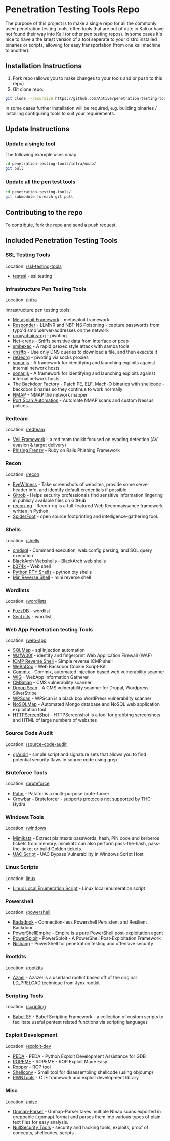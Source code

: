 # Penetration Testing Tools Repo

The purpose of this project is to make a single repo for all the commonly used penetration testing tools, often tools that are out of date in Kali or have not found their way into Kali (or other pen testing repos). In some cases it's nice to have a the latest version of a tool seperate to your distro installed binaries or scripts, allowing for easy transportation (from one kali machine to another).

## Installation Instructions

1. Fork repo (allows you to make changes to your tools and or push to this repo) 
2. Git clone repo: 
```bash
git clone --recursive https://github.com/Aptive/penetration-testing-tools.git
``` 

In some cases further installation will be required, e.g. building binaries / installing configuring tools to suit your requirements. 

## Update Instructions 

### Update a single tool 

The following example uses nmap:

```bash
cd penetration-testing-tools/infra/nmap/
git pull
```

### Update all the pen test tools 

```bash
cd penetration-testing-tools/
git submodule foreach git pull
```

## Contributing to the repo

To contribute, fork the repo and send a push request. 

## Included Penetration Testing Tools

### SSL Testing Tools

Location: [/ssl-testing-tools](/ssl-testing-tools) 

* [testssl](https://github.com/drwetter/testssl.sh) - ssl testing

### Infrastructure Pen Testing Tools

Location: [/infra](/infra) 

Intrastructure pen testing tools: 

* [Metasploit Framework](https://github.com/rapid7/metasploit-framework) - metasploit framework
* [Responder](https://github.com/SpiderLabs/Responder) - LLMNR and NBT-NS Poisoning - capture passwords from typo'd smb \\server-addresses on the network
* [proxychains-ng](https://github.com/rofl0r/proxychains-ng) - pivoting
* [Net-creds](https://github.com/DanMcInerney/net-creds) - Sniffs sensitive data from interface or pcap
* [smbexec](https://github.com/pentestgeek/smbexec) - A rapid psexec style attack with samba tools
* [dnsftp](https://github.com/breenmachine/dnsftp.git) - Use only DNS queries to download a file, and then execute it
* [reGeorg](https://github.com/sensepost/reGeorg) - pivoting via socks proxies
* [sonar.js](https://github.com/mandatoryprogrammer/sonar.js.git) - A framework for identifying and launching exploits against internal network hosts
* [sonar.js](https://github.com/mandatoryprogrammer/sonar.js) -  A framework for identifying and launching exploits against internal network hosts.
* [The Backdoor Factory](https://github.com/secretsquirrel/the-backdoor-factory) -  Patch PE, ELF, Mach-O binaries with shellcode - backdoor binaries so they continue to work normally
* [NMAP](https://github.com/nmap/nmap.git) - NMAP the network mapper
* [Port Scan Automation](https://github.com/commonexploits/port-scan-automation.git) - Automate NMAP scans and custom Nessus polices.

### Redteam 

Location: [/redteam](/redteam)

* [Veil Framework](https://github.com/Veil-Framework/Veil) - a red team toolkit focused on evading detection (AV evasion & target delivery) 
* [Phising Frenzy](https://github.com/pentestgeek/phishing-frenzy) - Ruby on Rails Phishing Framework

### Recon 

Location: [/recon](/recon) 

* [EyeWitness](https://github.com/ChrisTruncer/EyeWitness) - Take screenshots of websites, provide some server header info, and identify default credentials if possible
* [Gitrob](https://github.com/michenriksen/gitrob) - Helps security professionals find sensitive information lingering in publicly available files on GitHub
* [recon-ng](https://github.com/open-security/recon-ng) - Recon-ng is a full-featured Web Reconnaissance framework written in Python.
* [SpiderFoot](https://github.com/smicallef/spiderfoot) - open source footprinting and intelligence-gathering tool.


### Shells 

Location: [/shells](/shells) 

* [cmdsql](https://github.com/NetSPI/cmdsql) - Command execution, web.config parsing, and SQL query execution
* [BlackArch Webshells](https://github.com/BlackArch/webshells) - BlackArch web shells
* [b374k](https://github.com/b374k/b374k) - Web shell
* [Python PTY Shells](https://github.com/infodox/python-pty-shells) - python pty shells
* [MiniReverse Shell](https://github.com/xillwillx/MiniReverse_Shell_With_Parameters) - mini reverse shell

### Wordlists

Location: [/wordlists](/wordlists) 

* [FuzzDB](https://github.com/fuzzdb-project/fuzzdb) - wordlist
* [SecLists](https://github.com/danielmiessler/SecLists) - wordlist

### Web App Penetration testing Tools

Location: [/web-app](/web-app) 

* [SQLMap](https://github.com/sqlmapproject/sqlmap) - sql injection automation
* [WafW00f](https://github.com/sandrogauci/wafw00f) - identify and fingerprint Web Application Firewall (WAF)
* [ICMP Reverse Shell](https://github.com/inquisb/icmpsh) - Simple reverse ICMP shell
* [WeBaCoo](https://github.com/anestisb/WeBaCoo) - Web Backdoor Cookie Script-Kit
* [Commix](https://github.com/stasinopoulos/commix) - Commix, automated injection based web vulnerability scanner
* [WIG](https://github.com/jekyc/wig)  - WebApp Information Gatherer
* [CMSmap](https://github.com/Dionach/CMSmap) - CMS vulnerability scanner
* [Droop Scan](https://github.com/droope/droopescan) - A CMS vulnerability scanner for Drupal, Wordpress, SilverStripe
* [WPScan](https://github.com/wpscanteam/wpscan) - WPScan is a black box WordPress vulnerability scanner
* [NoSQLMap](https://github.com/tcstool/NoSQLMap) - Automated Mongo database and NoSQL web application exploitation tool
* [HTTPScreenShot](https://github.com/breenmachine/httpscreenshot) - HTTPScreenshot is a tool for grabbing screenshots and HTML of large numbers of websites

### Source Code Audit

Location: [/source-code-audit](/source-code-audit) 

* [grAudit](https://github.com/wireghoul/graudit) - simple script and signature sets that allows you to find potential
security flaws in source code using grep

### Bruteforce Tools

Location: [/bruteforce](/bruteforce) 

* [Pator](https://github.com/lanjelot/patator) - Patator is a multi-purpose brute-forcer
* [Crowbar](https://github.com/galkan/crowbar) - Bruteforcer - supports protocols not supported by THC-Hydra

### Windows Tools

Location: [/windows](/windows) 

* [Mimikatz](https://github.com/gentilkiwi/mimikatz) - Extract plaintexts passwords, hash, PIN code and kerberos tickets from memory. mimikatz can also perform pass-the-hash, pass-the-ticket or build Golden tickets.
* [UAC Script](https://github.com/Vozzie/uacscript) - UAC Bypass Vulnerability in Windows Script Host

### Linux Scripts 

Location: [linux](/linux) 

* [Linux Local Enumeration Script](https://github.com/Arr0way/linux-local-enumeration-script) - Linux local enumeration script 

### Powershell

Location: [/powershell](/powershell) 

* [Badadook](https://github.com/jseidl/Babadook) - Connection-less Powershell Persistent and Resilient Backdoor
* [PowerShellEmpire](https://github.com/PowerShellEmpire/Empire) - Empire is a pure PowerShell post-exploitation agent
* [PowerSploit](https://github.com/PowerShellMafia/PowerSploit) -  PowerSploit - A PowerShell Post-Exploitation Framework
* [Nishang](https://github.com/samratashok/nishang) - PowerShell for penetration testing and offensive security

### Rootkits

Location: [/rootkits](/rootkits) 

* [Azael](https://github.com/chokepoint/azazel) - Azazel is a userland rootkit based off of the original LD_PRELOAD technique from Jynx rootkit

### Scripting Tools

Location: [/scripting](/scripting) 

* [Babel SF](https://github.com/attackdebris/babel-sf) - Babel Scripting Framework - a collection of custom scripts to facilitate useful pentest related functions via scripting languages

### Exploit Development 

Location: [/exploit-dev](/exploit-dev) 

* [PEDA](https://github.com/longld/peda) - PEDA - Python Exploit Development Assistance for GDB
* [ROPEME](https://github.com/packz/ropeme) - ROPEME - ROP Exploit Made Easy
* [Ropper](https://github.com/sashs/Ropper) - ROP tool
* [Shellconv](https://github.com/hasherezade/shellconv) - Small tool for disassembling shellcode (using objdump)
* [PWNTools](https://github.com/Gallopsled/pwntools) - CTF framework and exploit development library

### Misc

Location: [/misc](/misc) 

* [Gnmap-Parser](https://github.com/nullmode/gnmap-parser) - Gnmap-Parser takes multiple Nmap scans exported in greppable (.gnmap) format and parses them into various types of plain-text files for easy analysis.
* [NullSecurity Tools](https://github.com/nullsecuritynet/tools) - security and hacking tools, exploits, proof of concepts, shellcodes, scripts
